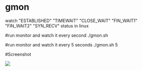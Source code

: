 # gmon
watch "ESTABLISHED" "TIMEWAIT" "CLOSE_WAIT" "FIN_WAIT1" "FIN_WAIT2" "SYN_RECV" status in linux

#run monitor and watch it every second
./gmon.sh 

#run monitor and watch it every 5 seconds
./gmon.sh  5


#Screenshot

![](http://i.imgur.com/o7YVrdK.png)
